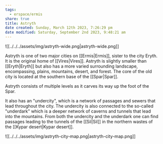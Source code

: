 ```yaml
---
tags:
  - erspace/ermis
share: true
title: Astryth
date created: Sunday, March 12th 2023, 7:26:29 pm
date modified: Saturday, September 2nd 2023, 9:48:21 am
---
```


![[../../../assets/img/astryth-wide.png|astryth-wide.png]]

Astryth is one of two major cities on [[Ermis|Ermis]], sister to the city Eryth. It is the original home of [[Vires|Vires]]. Astryth is slightly smaller than [[Eryth|Eryth]] but also has a more varied surrounding landscape, encompassing, plains, mountains, desert, and forest. The core of the old city is located at the southern base of the [[Spar|Spar]]. 

Astryth consists of  multiple levels as it carves its way up the foot of the Spar. 

It also has an "undercity", which is a network of passages and sewers that lead throughout the city. The undercity is also connected to the so-called "underdark" which is a deeper network of caverns and tunnels that lead into the mountains. From both the undercity and the underdark one can find passages leading to the tunnels of the [[Sil|Sil]] in the northern wastes of the [[Kypar desert|Kypar desert]].

![[../../../assets/img/astryth-city-map.png|astryth-city-map.png]]
